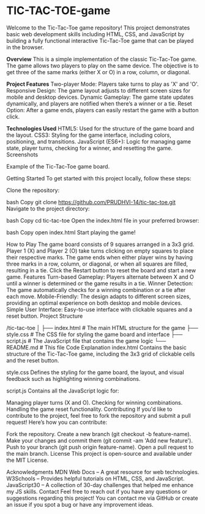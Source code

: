 # TIC-TAC-TOE-game
Welcome to the Tic-Tac-Toe game repository! This project demonstrates basic web development skills including HTML, CSS, and JavaScript by building a fully functional interactive Tic-Tac-Toe game that can be played in the browser.

<b>Overview</b>
This is a simple implementation of the classic Tic-Tac-Toe game. The game allows two players to play on the same device. The objective is to get three of the same marks (either X or O) in a row, column, or diagonal.

<b>Project Features</b>
Two-player Mode: Players take turns to play as 'X' and 'O'.
Responsive Design: The game layout adjusts to different screen sizes for mobile and desktop devices.
Dynamic Gameplay: The game state updates dynamically, and players are notified when there’s a winner or a tie.
Reset Option: After a game ends, players can easily restart the game with a button click.

<b>Technologies Used</b>
HTML5: Used for the structure of the game board and the layout.
CSS3: Styling for the game interface, including colors, positioning, and transitions.
JavaScript (ES6+): Logic for managing game state, player turns, checking for a winner, and resetting the game.
Screenshots

Example of the Tic-Tac-Toe game board.

Getting Started
To get started with this project locally, follow these steps:

Clone the repository:

bash
Copy
git clone https://github.com/PRUDHVI-14/tic-tac-toe.git
Navigate to the project directory:

bash
Copy
cd tic-tac-toe
Open the index.html file in your preferred browser:

bash
Copy
open index.html
Start playing the game!

How to Play
The game board consists of 9 squares arranged in a 3x3 grid.
Player 1 (X) and Player 2 (O) take turns clicking on empty squares to place their respective marks.
The game ends when either player wins by having three marks in a row, column, or diagonal, or when all squares are filled, resulting in a tie.
Click the Restart button to reset the board and start a new game.
Features
Turn-based Gameplay: Players alternate between X and O until a winner is determined or the game results in a tie.
Winner Detection: The game automatically checks for a winning combination or a tie after each move.
Mobile-Friendly: The design adapts to different screen sizes, providing an optimal experience on both desktop and mobile devices.
Simple User Interface: Easy-to-use interface with clickable squares and a reset button.
Project Structure

/tic-tac-toe
│
├── index.html         # The main HTML structure for the game
├── style.css          # The CSS file for styling the game board and interface
├── script.js          # The JavaScript file that contains the game logic
└── README.md          # This file
Code Explanation
index.html
Contains the basic structure of the Tic-Tac-Toe game, including the 3x3 grid of clickable cells and the reset button.

style.css
Defines the styling for the game board, the layout, and visual feedback such as highlighting winning combinations.

script.js
Contains all the JavaScript logic for:

Managing player turns (X and O).
Checking for winning combinations.
Handling the game reset functionality.
Contributing
If you'd like to contribute to the project, feel free to fork the repository and submit a pull request! Here’s how you can contribute:

Fork the repository.
Create a new branch (git checkout -b feature-name).
Make your changes and commit them (git commit -am 'Add new feature').
Push to your branch (git push origin feature-name).
Open a pull request to the main branch.
License
This project is open-source and available under the MIT License.

Acknowledgments
MDN Web Docs – A great resource for web technologies.
W3Schools – Provides helpful tutorials on HTML, CSS, and JavaScript.
JavaScript30 – A collection of 30-day challenges that helped me enhance my JS skills.
Contact
Feel free to reach out if you have any questions or suggestions regarding this project! You can contact me via GitHub or create an issue if you spot a bug or have any improvement ideas.
